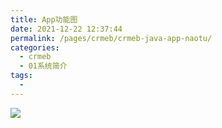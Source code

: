 ```yaml
---
title: App功能图
date: 2021-12-22 12:37:44
permalink: /pages/crmeb/crmeb-java-app-naotu/
categories:
  - crmeb
  - 01系统简介
tags:
  - 
---
```

![](https://cdn.jsdelivr.net/gh/xbdazz/mypic/img/202112221635135.png)